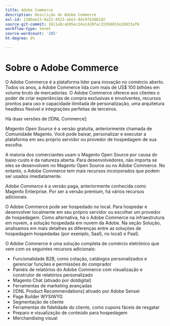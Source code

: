 ```yaml
---
title: Adobe Commerce
description: Descrição do Adobe Commerce
exl-id: 130bae23-8a22-4523-abe2-8dc97b3881d2
source-git-commit: 1611a8cab95ec24a1420fac31958853e28033af6
workflow-type: tm+mt
source-wordcount: '285'
ht-degree: 0%

---
```


# Sobre o Adobe Commerce

O Adobe Commerce é a plataforma líder para inovação no comércio aberto. Todos os anos, a Adobe Commerce lida com mais de US$ 100 bilhões em volume bruto de mercadorias. O Adobe Commerce oferece aos clientes o poder de criar experiências de compra exclusivas e envolventes, recursos prontos para uso e capacidade ilimitada de personalização, uma arquitetura headless flexível e integrações perfeitas de terceiros.

Há duas versões de [!DNL Commerce]:

_Magento Open Source_ é a versão gratuita, anteriormente chamada de Comunidade Magento. Você pode baixar, personalizar e executar a plataforma em seu próprio servidor ou provedor de hospedagem de sua escolha.

A maioria dos comerciantes usam o Magento Open Source por causa do baixo custo e da natureza aberta. Para desenvolvedores, não importa se eles se desenvolvem no Magento Open Source ou no Adobe Commerce. No entanto, o Adobe Commerce tem mais recursos incorporados que podem ser usados imediatamente.

_Adobe Commerce_ é a versão paga, anteriormente conhecida como Magento Enterprise. Por ser a versão premium, há vários recursos adicionais.

O Adobe Commerce pode ser hospedado no local. Para hospedar e desenvolver localmente em seu próprio servidor ou escolher um provedor de hospedagem. Como alternativa, há o Adobe Commerce na infraestrutura em nuvem, a solução hospedada em nuvem da Adobe. Na seção Solução, analisamos em mais detalhes as diferenças entre as soluções de hospedagem hospedadas (por exemplo, SaaS, no local) e PaaS.

O Adobe Commerce é uma solução completa de comércio eletrônico que vem com os seguintes recursos adicionais:

- Funcionalidade B2B, como cotação, catálogos personalizados e gerenciar funções e permissões do comprador
- Painéis de relatórios do Adobe Commerce com visualização e construtor de relatórios personalizado
- Magento Chat (ativado por dotdigital)
- Ferramentas de marketing avançadas
- [!DNL Product Recommendations] ativado por Adobe Sensei
- Page Builder WYSIWYG
- Segmentação de cliente
- Ferramentas de fidelidade do cliente, como cupons fáceis de resgatar
- Preparo e visualização de conteúdo para hospedagem
- Merchandising visual
